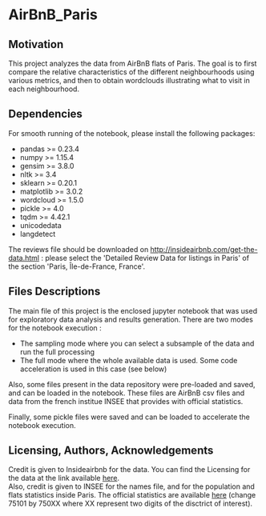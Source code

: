 # AirBnB_Paris

## Motivation

This project analyzes the data from AirBnB flats of Paris. The goal is to first compare the relative characteristics of the different neighbourhoods using various metrics, and then to obtain wordclouds illustrating what to visit in each neighbourhood.

## Dependencies

For smooth running of the notebook, please install the following packages:  
* pandas >= 0.23.4  
* numpy >=  1.15.4  
* gensim >= 3.8.0  
* nltk >= 3.4  
* sklearn >= 0.20.1  
* matplotlib >= 3.0.2  
* wordcloud >= 1.5.0  
* pickle >= 4.0  
* tqdm >= 4.42.1
* unicodedata  
* langdetect

The reviews file should be downloaded on http://insideairbnb.com/get-the-data.html : please select the 'Detailed Review Data for listings in Paris' of the section 'Paris, Île-de-France, France'.

## Files Descriptions

The main file of this project is the enclosed jupyter notebook that was used for exploratory data analysis and results generation. There are two modes for the notebook execution : 
- The sampling mode where you can select a subsample of the data and run the full processing
- The full mode where the whole available data is used. Some code acceleration is used in this case (see below)

Also, some files present in the data repository were pre-loaded and saved, and can be loaded in the notebook. These files are AirBnB csv files and data from the french institue INSEE that provides with official statistics. 

Finally, some pickle files were saved and can be loaded to accelerate the notebook execution. 

## Licensing, Authors, Acknowledgements

Credit is given to Insideairbnb for the data. You can find the Licensing for the data at the link available [here](http://insideairbnb.com/get-the-data.html).      
Also, credit is given to INSEE for the names file, and for the population and flats statistics inside Paris. The official statistics are available [here](https://www.insee.fr/fr/statistiques/1405599?geo=COM-75101)
(change 75101 by 750XX where XX represent two digits of the disctrict of interest).
